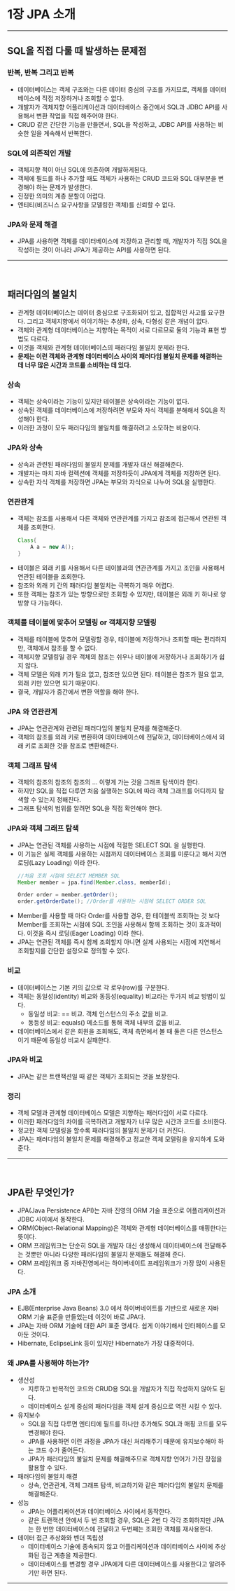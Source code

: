 # 1장 JPA 소개

------------

## SQL을 직접 다룰 때 발생하는 문제점

### 반복, 반복 그리고 반복

- 데이터베이스는 객체 구조와는 다른 데이터 중심의 구조를 가지므로, 객체를 데이터베이스에 직접 저장하거나 조회할 수 없다.
- 개발자가 객체지향 어플리케이션과 데이터베이스 중간에서 SQL과 JDBC API를 사용해서 변환 작업을 직접 해주어야 한다.
- CRUD 같은 간단한 기능을 만들면서, SQL을 작성하고, JDBC API를 사용하는 비슷한 일을 계속해서 반복한다.

### SQL에 의존적인 개발

- 객체지향 적이 아닌 SQL에 의존하여 개발하게된다.
- 객체에 필드를 하나 추가할 때도 객체가 사용하는 CRUD 코드와 SQL 대부분을 변경해야 하는 문제가 발생한다.
- 진정한 의미의 계층 분할이 어렵다.
- 엔티티(비즈니스 요구사항을 모델링한 객체)를 신뢰할 수 없다.

### JPA와 문제 해결

- JPA를 사용하면 객체를 데이터베이스에 저장하고 관리할 때, 개발자가 직접 SQL을 작성하는 것이 아니라 JPA가 제공하는 API를 사용하면 된다.
-----------
<br>

## 패러다임의 불일치

- 관계형 데이터베이스는 데이터 중심으로 구조화되어 있고, 집합적인 사고를 요구한다.
그리고 객체지향에서 이야기하는 추상화, 상속, 다형성 같은 개념이 없다.
- 객체와 관계형 데이터베이스는 지향하는 목적이 서로 다르므로 둘의 기능과 표현 방법도 다르다.
- 이것을 객체와 관계형 데이터베이스의 패러다임 불일치 문제라 한다.
- **문제는 이런 객체와 관계형 데이터베이스 사이의 패러다임 불일치 문제를 해결하는 데 너무 많은 시간과 코드를 소비하는 데 있다.**

### 상속

- 객체는 상속이라는 기능이 있지만 테이블은 상속이라는 기능이 없다.
- 상속된 객체를 데이터베이스에 저장하려면 부모와 자식 객체를 분해해서 SQL을 작성해야 한다.
- 이러한 과정이 모두 패러다임의 불일치를 해결하려고 소모하는 비용이다.

### JPA와 상속

- 상속과 관련된 패러다임의 불일치 문제를 개발자 대신 해결해준다.
- 개발자는 마치 자바 컬렉션에 객체를 저장하듯이 JPA에게 객체를 저장하면 된다.
- 상속한 자식 객체를 저장하면 JPA는 부모와 자식으로 나누어 SQL을 실행한다.

### 연관관계

- 객체는 참조를 사용해서 다른 객체와 연관관계를 가지고 참조에 접근해서 연관된 객체를 조회한다.
    ```java
    Class{
        A a = new A();
    }
    ```
- 테이블은 외래 키를 사용해서 다른 테이블과의 연관관계를 가지고 조인을 사용해서 연관된 테이블을 조회한다.
- 참조와 외래 키 간의 패러다임 불일치는 극복하기 매우 어렵다.
- 또한 객체는 참조가 있는 방향으로만 조회할 수 있지만, 테이블은 외래 키 하나로 양방향 다 가능하다.


### 객체를 테이블에 맞추어 모델링 or 객체지향 모델링

- 객체를 테이블에 맞추어 모델링할 경우, 테이블에 저장하거나 조회할 때는 편리하지만, 객체에서 참조를 할 수 없다.
- 객체지향 모델링일 경우 객체의 참조는 쉬우나 테이블에 저장하거나 조회하기가 쉽지 않다.
- 객체 모델은 외래 키가 필요 없고, 참조만 있으면 된다. 테이블은 참조가 필요 없고, 외래 키만 있으면 되기 때문이다.
- 결국, 개발자가 중간에서 변환 역할을 해야 한다.

### JPA 와 연관관계

- JPA는 연관관계와 관련된 패러다임의 불일치 문제를 해결해준다.
- 객체의 참조를 외래 키로 변환하여 데이터베이스에 전달하고, 데이터베이스에서 외래 키로 조회한 것을 참조로 변환해준다.

### 객체 그래프 탐색

- 객체의 참조의 참조의 참조의 ... 이렇게 가는 것을 그래프 탐색이라 한다.
- 하지만 SQL을 직접 다루면 처음 실행하는 SQL에 따라 객체 그래프를 어디까지 탐색할 수 있는지 정해진다.
- 그래프 탐색의 범위를 알려면 SQL을 직접 확인해야 한다.

### JPA와 객체 그래프 탐색

- JPA는 연관된 객체를 사용하는 시점에 적절한 SELECT SQL 을 실행한다.
- 이 기능은 실제 객체를 사용하는 시점까지 데이터베이스 조회를 미룬다고 해서 지연 로딩(Lazy Loading) 이라 한다.
    ```java
    //처음 조회 시점에 SELECT MEMBER SQL
    Member member = jpa.find(Member.class, memberId);
    
    Order order = member.getOrder();
    order.getOrderDate(); //Order를 사용하는 시점에 SELECT ORDER SQL
    ```
- Member를 사용할 때 마다 Order를 사용할 경우, 한 테이블씩 조회하는 것 보다 Member를 조회하는 시점에 SQL 조인을 사용해서 함께 조회하는 것이 효과적이다.
이것을 즉시 로딩(Eager Loading) 이라 한다.
- JPA는 연관된 객체를 즉시 함께 조회할지 아니면 실제 사용되는 시점에 지연해서 조회할지를 간단한 설정으로 정의할 수 있다.

### 비교

- 데이터베이스는 기본 키의 값으로 각 로우(row)를 구분한다.
- 객체는 동일성(identity) 비교와 동등성(equality) 비교라는 두가지 비교 방법이 있다.
  - 동일성 비교: == 비교. 객체 인스턴스의 주소 값을 비교.
  - 동등성 비교: equals() 메소드를 통해 객체 내부의 값을 비교.
- 데이터베이스에서 같은 회원을 조회해도, 객체 측면에서 볼 때 둘은 다른 인스턴스이기 때문에 동일성 비교시 실패한다.

### JPA와 비교

- JPA는 같은 트랜잭션일 때 같은 객체가 조회되는 것을 보장한다.

### 정리

- 객체 모델과 관계형 데이터베이스 모델은 지향하는 패러다임이 서로 다르다.
- 이러한 패러다임의 차이를 극복하려고 개발자가 너무 많은 시간과 코드를 소비한다.
- 정교한 객체 모델링을 할수록 패러다임의 불일치 문제가 더 커진다.
- JPA는 패러다임의 불일치 문제를 해결해주고 정교한 객체 모델링을 유지하게 도와준다.

--------------

<br>

## JPA란 무엇인가?

- JPA(Java Persistence API)는 자바 진영의 ORM 기술 표준으로 어플리케이션과 JDBC 사이에서 동작한다.
- ORM(Object-Relational Mapping)은 객체와 관계형 데이터베이스를 매핑한다는 뜻이다.
- ORM 프레임워크는 단순히 SQL을 개발자 대신 생성해서 데이터베이스에 전달해주는 것뿐만 아니라
다양한 패러다임의 불일치 문제들도 해결해 준다.
- ORM 프레임워크 중 자바진영에서는 하이버네이트 프레임워크가 가장 많이 사용된다.

### JPA 소개

- EJB(Enterprise Java Beans) 3.0 에서 하이버네이트를 기반으로 새로운 자바 ORM 기술 표준을 만들었는데 이것이 바로 JPA다.
- JPA는 자바 ORM 기술에 대한 API 표준 명세다. 쉽게 이야기해서 인터페이스를 모아둔 것이다.
- Hibernate, EclipseLink 등이 있지만 Hibernate가 가장 대중적이다.

### 왜 JPA를 사용해야 하는가?

- 생산성
  - 지루하고 반복적인 코드와 CRUD용 SQL을 개발자가 직접 작성하지 않아도 된다.
  - 데이터베이스 설계 중심의 패러다임을 객체 설계 중심으로 역전 시킬 수 있다.
- 유지보수
  - SQL을 직접 다루면 엔티티에 필드를 하나만 추가해도 SQL과 매핑 코드를 모두 변경해야 한다.
  - JPA를 사용하면 이런 과정을 JPA가 대신 처리해주기 때문에 유지보수해야 하는 코드 수가 줄어든다.
  - JPA가 패러다임의 불일치 문제를 해결해주므로 객체지향 언어가 가진 장점을 활용할 수 있다.
- 패러다임의 불일치 해결
  - 상속, 연관관계, 객체 그래프 탐색, 비교하기와 같은 패러다임의 불일치 문제를 해결해준다.
- 성능
  - JPA는 어플리케이션과 데이터베이스 사이에서 동작한다.
  - 같은 트랜잭션 안에서 두 번 조회할 경우, SQL은 2번 다 각각 조회하지만 JPA는 한 번만 데이터베이스에 전달하고 두번째는 조회한 객체를 재사용한다.
- 데이터 접근 추상화와 벤더 독립성
  - 데이터베이스 기술에 종속되지 않고 어플리케이션과 데이터베이스 사이에 추상화된 접근 계층을 제공한다.
  - 데이터베이스를 변경할 경우 JPA에게 다른 데이터베이스를 사용한다고 알려주기만 하면 된다.

--------
